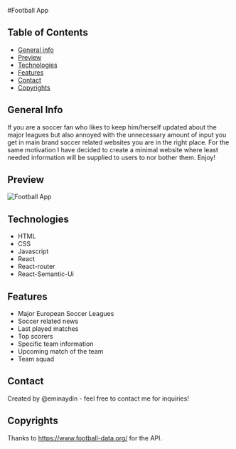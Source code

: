 #Football App

## Table of Contents

- [General info](#general-info)
- [Preview](#preview)
- [Technologies](#technologies)
- [Features](#features)
- [Contact](#contact)
- [Copyrights](#copyrights)

## General Info

If you are a soccer fan who likes to keep him/herself updated about the major leagues but also annoyed with the unnecessary amount of input you get in main brand soccer related websites you are in the right place. For the same motivation I have decided to create a minimal website where least needed information will be supplied to users to nor bother them. Enjoy!

## Preview

![Football App](src/assets/Football-App.gif)

## Technologies

- HTML
- CSS
- Javascript
- React
- React-router
- React-Semantic-Ui

## Features

- Major European Soccer Leagues
- Soccer related news
- Last played matches
- Top scorers
- Specific team information
- Upcoming match of the team
- Team squad

## Contact

Created by @eminaydin - feel free to contact me for inquiries!

## Copyrights

Thanks to https://www.football-data.org/ for the API.
